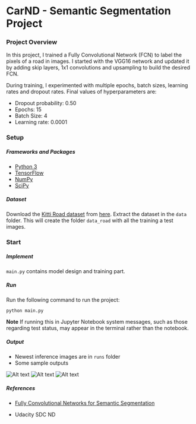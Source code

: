 # CarND - Semantic Segmentation Project

### Project Overview
In this project, I trained a Fully Convolutional Network (FCN) to label the pixels of a road in images. I started with the VGG16 network and updated it by adding skip layers, 1x1 convolutions and upsampling to build the desired FCN.

During training, I experimented with multiple epochs, batch sizes, learning rates and dropout rates. Final values of hyperparameters are:

- Dropout probability: 0.50
- Epochs: 15
- Batch Size: 4
- Learning rate: 0.0001

### Setup
##### Frameworks and Packages
 - [Python 3](https://www.python.org/)
 - [TensorFlow](https://www.tensorflow.org/)
 - [NumPy](http://www.numpy.org/)
 - [SciPy](https://www.scipy.org/)
##### Dataset
Download the [Kitti Road dataset](http://www.cvlibs.net/datasets/kitti/eval_road.php) from [here](http://www.cvlibs.net/download.php?file=data_road.zip).  Extract the dataset in the `data` folder.  This will create the folder `data_road` with all the training a test images.

### Start
##### Implement
`main.py` contains model design and training part.

##### Run
Run the following command to run the project:
```
python main.py
```
**Note** If running this in Jupyter Notebook system messages, such as those regarding test status, may appear in the terminal rather than the notebook.

##### Output
 - Newest inference images are in `runs` folder
 - Some sample outputs
 
 ![Alt text](/runs/1505240322.712861/um_000000.png?raw=true )
 ![Alt text](/runs/1505240322.712861/um_000008.png?raw=true )
 ![Alt text](/runs/1505240322.712861/um_000015.png?raw=true )

##### References
- [Fully Convolutional Networks for Semantic Segmentation](https://people.eecs.berkeley.edu/~jonlong/long_shelhamer_fcn.pdf)

- Udacity SDC ND
